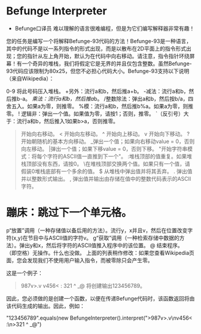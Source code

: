 # Befunge Interpreter
- Befunge口译员
难以理解的语言很难编程，但是为它们编写解释器非常有趣！

您的任务是编写一个将解释Befunge-93代码的方法！Befunge-93是一种语言，其中的代码不是以一系列指令的形式出现，而是以散布在2D平面上的指令形式出现；您的指针从左上角开始，默认为在代码中向右移动。请注意，指令指针环绕屏幕！有一个奇异的堆栈，我们将假定它是无界的并且仅包含整数。虽然Befunge-93代码应该限制为80x25，但您不必担心代码大小。Befunge-93支持以下说明（来自Wikipedia）：

0-9 将此号码压入堆栈。
+另外：流行a和b，然后推a+b。
-减法：流行a和b，然后推b-a。
*乘法：流行a和b，然后推a*b。
/整数除法：弹出a和b，然后按b/a，四舍五入。如果a为零，则推零。
%模：流行a和b，然后推b%a。如果a为零，则推零。
! 逻辑非：弹出一个值。如果值为零，请按1；否则，推零。
`（反引号）大于：流行a和b，然后推入1如果b>a，否则推零。
> 开始向右移动。
< 开始向左移动。
^ 开始向上移动。
v 开始向下移动。
? 开始朝随机的基本方向移动。
_弹出一个值；如果向右移动value = 0，否则向左移动。
|弹出一个值；如果下移value = 0，否则下移。
"开始字符串模式：将每个字符的ASCII值一直推到下一个"。
:堆栈顶部的值重复。如果堆栈顶部没有东西，请按0。
\在堆栈顶部交换两个值。如果只有一个值，请假装0堆栈底部有一个多余的值。
$ 从堆栈中弹出值并将其丢弃。
. 弹出值并以整数形式输出。
, 弹出值并输出由存储在值中的整数代码表示的ASCII字符。
# 蹦床：跳过下一个单元格。
p“放置”调用（一种存储值以备后用的方法）。流行y，x并且v，然后在位置改变字符(x,y)在节目中与ASCII值的字符v。
g“获取”调用（一种检索存储中数据的方法）。弹出y和x，然后将字符的ASCII值推入程序中的该位置。
@ 结束程序。
（即空格）无操作。什么也没做。
上面的列表稍作修改：如果您查看Wikipedia页面，您会发现我们不使用用户输入指令，而被零除只会产生零。

这是一个例子：

>987v>.v
v456<  :
>321 ^ _@
将创建输出123456789。

因此，您必须做的是创建一个函数，以便在传递Befunge代码时，该函数返回将由该代码生成的输出。因此，例如：

"123456789".equals(new BefungeInterpreter().interpret(">987v>.v\nv456<  :\n>321 ^ _@")
